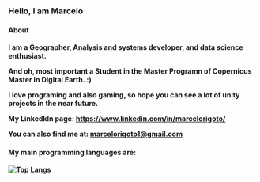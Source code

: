 ### Hello, I am Marcelo
<b> 
  
  #### About

  I am a Geographer, Analysis and systems developer, and data science enthusiast.

  And oh, most important a Student in the Master Programn of Copernicus Master in Digital Earth. :)

  I love programing and also gaming, so hope you can see a lot of unity projects in the near future.

  My LinkedkIn page: https://www.linkedin.com/in/marcelorigoto/

  You can also find me at: marcelorigoto1@gmail.com
  
  #### My main programming languages are:
  
 [![Top Langs](https://github-readme-stats.vercel.app/api/top-langs/?username=marcelorigoto1)](https://github.com/anuraghazra/github-readme-stats)

</b>
